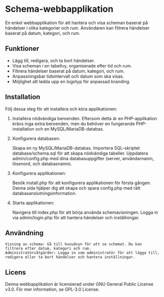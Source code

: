 # Schema-webbapplikation

En enkel webbapplikation för att hantera och visa scheman baserat på händelser i olika kategorier och rum. Användaren kan filtrera händelser baserat på datum, kategori, och rum.

## Funktioner

- Lägg till, redigera, och ta bort händelser.
- Visa scheman i en tabellvy, organiserade efter tid och rum.
- Filtrera händelser baserat på datum, kategori, och rum.
- Anpassningsbar tidsintervall och datum som ska visas.
- Möjlighet att ladda upp en logotyp för anpassad branding.

## Installation

Följ dessa steg för att installera och köra applikationen:

1. Installera nödvändiga beroenden. Eftersom detta är en PHP-applikation krävs inga extra beroenden, men du behöver en fungerande PHP-installation och en MySQL/MariaDB-databas.

2. Konfigurera databasen:

    Skapa en ny MySQL/MariaDB-databas.
    Importera SQL-skriptet database/schema.sql för att skapa nödvändiga tabeller.
    Uppdatera admin/config.php med dina databasuppgifter (server, användarnamn, lösenord, och databasnamn).

3. Konfigurera applikationen:

    Besök install.php för att konfigurera applikationen för första gången. Denna sida hjälper dig att skapa och spara config.php med rätt databasanslutningsinformation.

4. Starta applikationen:

    Navigera till index.php för att börja använda schemavisningen.
    Logga in via admin/login.php för att hantera händelser och inställningar.

## Användning

    Visning av schema: Gå till huvudvyn för att se schemat. Du kan filtrera efter datum, kategori och rum.
    Administratörsåtgärder: Logga in som administratör för att lägga till, redigera eller ta bort händelser och hantera inställningar.

## Licens

Denna webbapplikation är licensierad under GNU General Public License v3.0. För mer information, se GPL-3.0 License.